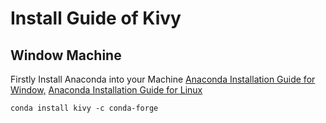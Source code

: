 # Install Guide of Kivy
## Window Machine

Firstly Install Anaconda into your Machine [Anaconda Installation Guide for Window,](https://docs.anaconda.com/anaconda/install/windows/) [Anaconda Installation Guide for Linux](https://docs.anaconda.com/anaconda/install/linux/)

`conda install kivy -c conda-forge 
`

